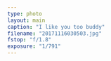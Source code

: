 ```yaml
---
type: photo
layout: main
caption: "I like you too buddy"
filename: "20171116030503.jpg"
fstop: "f/1.8"
exposure: "1/791"
---
```

